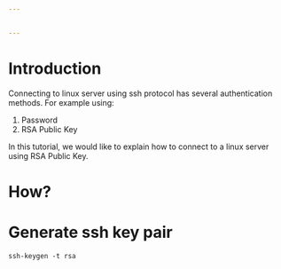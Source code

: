 ```yaml
---


---
```


<h1 id="introduction">Introduction</h1>
<p>Connecting to linux server using ssh protocol has several authentication methods. For example using:</p>
<ol>
<li>Password</li>
<li>RSA Public Key</li>
</ol>
<p>In this tutorial, we would like to explain how to connect to a linux server using RSA Public Key.</p>
<h1 id="how">How?</h1>
<h1 id="generate-ssh-key-pair">Generate ssh key pair</h1>
<pre class=" language-shell"><code class="prism  language-shell">ssh-keygen -t rsa
</code></pre>

